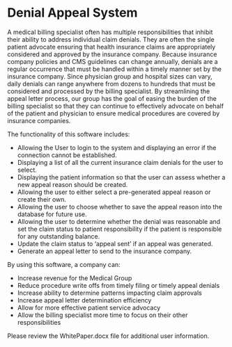 # Denial Appeal System
 
A medical billing specialist often has multiple responsibilities that inhibit their ability to address individual claim denials. They are often the single patient advocate ensuring that health insurance claims are appropriately considered and approved by the insurance company. Because insurance company policies and CMS guidelines can change annually, denials are a regular occurrence that must be handled within a timely manner set by the insurance company. Since physician group and hospital sizes can vary, daily denials can range anywhere from dozens to hundreds that must be considered and processed by the billing specialist. By streamlining the appeal letter process, our group has the goal of easing the burden of the billing specialist so that they can continue to effectively advocate on behalf of the patient and physician to ensure medical procedures are covered by insurance companies.  

The functionality of this software includes:
* Allowing the User to login to the system and displaying an error if the connection cannot be established.
* Displaying a list of all the current insurance claim denials for the user to select.
*	Displaying the patient information so that the user can assess whether a new appeal reason should be created. 
*	Allowing the user to either select a pre-generated appeal reason or create their own.
*	Allowing the user to choose whether to save the appeal reason into the database for future use.
*	Allowing the user to determine whether the denial was reasonable and set the claim status to patient responsibility if the patient is responsible for any outstanding balance.
*	Update the claim status to ‘appeal sent’ if an appeal was generated.
*	Generate an appeal letter to send to the insurance company. 

By using this software, a company can:
*	Increase revenue for the Medical Group
*	Reduce procedure write offs from timely filing or timely appeal denials
*	Increase ability to determine patterns impacting claim approvals
*	Increase appeal letter determination efficiency
*	Allow for more effective patient service advocacy
*	Allow the billing specialist more time to focus on their other responsibilities

Please review the WhitePaper.docx file for additional user information.

